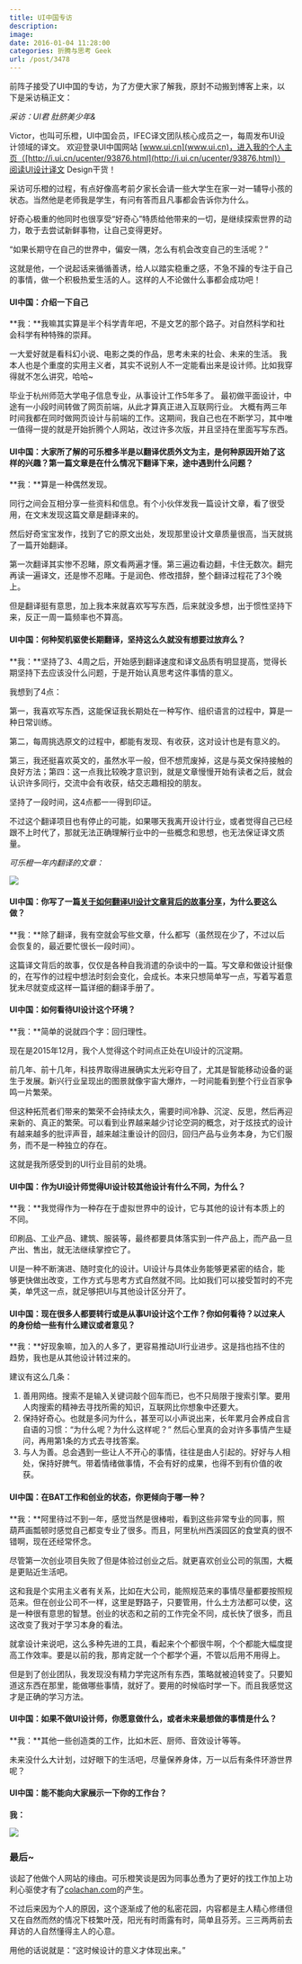```yaml
---
title: UI中国专访
description: 
image: 
date: 2016-01-04 11:28:00
categories: 折腾与思考 Geek
url: /post/3478
---
```


前阵子接受了UI中国的专访，为了方便大家了解我，原封不动搬到博客上来，以下是采访稿正文：

*采访：UI君 肚脐美少年&*

Victor，也叫可乐橙，UI中国会员，IFEC译文团队核心成员之一，每周发布UI设计领域的译文。
欢迎登录UI中国网站 [www.ui.cn](www.ui.cn)，进入我的个人主页（[http://i.ui.cn/ucenter/93876.html](http://i.ui.cn/ucenter/93876.html)）阅读UI设计译文 Design干货！

采访可乐橙的过程，有点好像高考前夕家长会请一些大学生在家一对一辅导小孩的状态。当然他是老师我是学生，有问有答而且凡事都会告诉你为什么。
 
好奇心极重的他同时也很享受“好奇心”特质给他带来的一切，是继续探索世界的动力，敢于去尝试新鲜事物，让自己变得更好。
 
“如果长期守在自己的世界中，偏安一隅，怎么有机会改变自己的生活呢？”
 
这就是他，一个说起话来循循善诱，给人以踏实稳重之感，不急不躁的专注于自己的事情，做一个积极热爱生活的人。这样的人不论做什么事都会成功吧！

#### UI中国：介绍一下自己

**我：**我嘛其实算是半个科学青年吧，不是文艺的那个路子。对自然科学和社会科学有种特殊的崇拜。

一大爱好就是看科幻小说、电影之类的作品，思考未来的社会、未来的生活。
我本人也是个重度的实用主义者，其实不说别人不一定能看出来是设计师。比如我穿得就不怎么讲究，哈哈~
 
毕业于杭州师范大学电子信息专业，从事设计工作5年多了。
最初做平面设计，中途有一小段时间转做了网页前端，从此才算真正进入互联网行业。
大概有两三年时间我都在同时做网页设计与前端的工作。这期间，我自己也在不断学习，其中唯一值得一提的就是开始折腾个人网站，改过许多次版，并且坚持在里面写写东西。

#### UI中国：大家所了解的可乐橙多半是以翻译优质外文为主，是何种原因开始了这样的兴趣？第一篇文章是在什么情况下翻译下来，途中遇到什么问题？

**我：**算是一种偶然发现。

同行之间会互相分享一些资料和信息。有个小伙伴发我一篇设计文章，看了很受用，在文末发现这篇文章是翻译来的。

然后好奇宝宝发作，找到了它的原文出处，发现那里设计文章质量很高，当天就挑了一篇开始翻译。

第一次翻译其实惨不忍睹，原文看两遍才懂。第三遍边看边翻，卡住无数次。翻完再读一遍译文，还是惨不忍睹。于是润色、修改措辞，整个翻译过程花了3个晚上。
 
但是翻译挺有意思，加上我本来就喜欢写写东西，后来就没多想，出于惯性坚持下来，反正一周一篇频率也不算高。

#### UI中国：何种契机驱使长期翻译，坚持这么久就没有想要过放弃么？

**我：**坚持了3、4周之后，开始感到翻译速度和译文品质有明显提高，觉得长期坚持下去应该没什么问题，于是开始认真思考这件事情的意义。
 
我想到了4点：
 
第一，我喜欢写东西，这能保证我长期处在一种写作、组织语言的过程中，算是一种日常训练。

第二，每周挑选原文的过程中，都能有发现、有收获，这对设计也是有意义的。

第三，我还挺喜欢英文的，虽然水平一般，但不想荒废掉，这是与英文保持接触的良好方法；第四：这一点我比较晚才意识到，就是文章慢慢开始有读者之后，就会认识许多同行，交流中会有收获，结交志趣相投的朋友。
 
坚持了一段时间，这4点都一一得到印证。
 
不过这个翻译项目也有停止的可能，如果哪天我离开设计行业，或者觉得自己已经跟不上时代了，那就无法正确理解行业中的一些概念和思想，也无法保证译文质量。

*可乐橙一年内翻译的文章：*

![](https://cdn.victor42.work/posts/2016-01/01-04/2.jpg)

#### UI中国：你写了一篇[关于如何翻译UI设计文章背后的故事分享](http://colachan.com/post/3420)，为什么要这么做？

**我：**除了翻译，我有空就会写些文章，什么都写（虽然现在少了，不过以后会恢复的，最近要忙很长一段时间）。

这篇译文背后的故事，仅仅是各种自我消遣的杂谈中的一篇。写文章和做设计挺像的，在写作的过程中想法时刻会变化，会成长。本来只想简单写一点，写着写着意犹未尽就变成这样一篇详细的翻译手册了。

#### UI中国：如何看待UI设计这个环境？

**我：**简单的说就四个字：回归理性。
 
现在是2015年12月，我个人觉得这个时间点正处在UI设计的沉淀期。
 
前几年、前十几年，科技界取得进展确实太光彩夺目了，尤其是智能移动设备的诞生于发展。新兴行业呈现出的图景就像宇宙大爆炸，一时间能看到整个行业百家争鸣一片繁荣。
 
但这种拓荒者们带来的繁荣不会持续太久，需要时间冷静、沉淀、反思，然后再迎来新的、真正的繁荣。可以看到业界越来越少讨论空洞的概念，对于炫技式的设计有越来越多的批评声音，越来越注重设计的回归，回归产品与业务本身，为它们服务，而不是一种独立的存在。

这就是我所感受到的UI行业目前的处境。

#### UI中国：作为UI设计师觉得UI设计较其他设计有什么不同，为什么？

**我：**我觉得作为一种存在于虚拟世界中的设计，它与其他的设计有本质上的不同。

印刷品、工业产品、建筑、服装等，最终都要具体落实到一件产品上，而产品一旦产出、售出，就无法继续掌控它了。

UI是一种不断演进、随时变化的设计。UI设计与具体业务能够更紧密的结合，能够更快做出改变，工作方式与思考方式自然就不同。比如我们可以接受暂时的不完美，单凭这一点，就足够把UI与其他设计区分开了。

#### UI中国：现在很多人都要转行或是从事UI设计这个工作？你如何看待？以过来人的身份给一些有什么建议或者意见？

**我：**好现象嘛，加入的人多了，更容易推动UI行业进步。这是挡也挡不住的趋势，我也是从其他设计转过来的。

建议有这么几条：

1. 善用网络。搜索不是输入关键词敲个回车而已，也不只局限于搜索引擎。要用人肉搜索的精神去寻找所需的知识，互联网比你想象中还要大。
2. 保持好奇心。也就是多问为什么，甚至可以小声说出来，长年累月会养成自言自语的习惯：“为什么呢？为什么这样呢？” 然后心里真的会对许多事情产生疑问，再用第1条的方式去寻找答案。
3. 与人为善。总会遇到一些让人不开心的事情，往往是由人引起的。好好与人相处，保持好脾气。带着情绪做事情，不会有好的成果，也得不到有价值的收获。

#### UI中国：在BAT工作和创业的状态，你更倾向于哪一种？

**我：**阿里待过不到一年，感觉当然是很棒啦，看到这些非常专业的同事，照葫芦画瓢顿时感觉自己都变专业了很多。而且，阿里杭州西溪园区的食堂真的很不错啊，现在还经常怀念。
 
尽管第一次创业项目失败了但是体验过创业之后。就更喜欢创业公司的氛围，大概是更贴近生活吧。

这和我是个实用主义者有关系，比如在大公司，能照规范来的事情尽量都要按照规范来。但在创业公司不一样，这里是野路子，只要管用，什么土方法都可以使，这是一种很有意思的智慧。创业的状态和之前的工作完全不同，成长快了很多，而且这改变了我对于学习本身的看法。
 
就拿设计来说吧，这么多种先进的工具，看起来个个都很牛啊，个个都能大幅度提高工作效率。要是以前的我，那肯定就一个个都学个遍，不管以后用不用得上。

但是到了创业团队，我发现没有精力学完这所有东西，策略就被迫转变了。只要知道这东西在那里，能做哪些事情，就好了。要用的时候临时学一下。而且我感觉这才是正确的学习方法。

#### UI中国：如果不做UI设计师，你愿意做什么，或者未来最想做的事情是什么？

**我：**其他一些创造类的工作，比如木匠、厨师、音效设计等等。

未来没什么大计划，过好眼下的生活吧，尽量保养身体，万一以后有条件环游世界呢？

#### UI中国：能不能向大家展示一下你的工作台？

**我：**

![](https://cdn.victor42.work/posts/2016-01/01-04/3.jpg)

### 最后~

谈起了他做个人网站的缘由。可乐橙笑谈是因为同事怂恿为了更好的找工作加上功利心驱使才有了[colachan.com](http://colachan.com/)的产生。

不过后来因为个人的原因，这个逐渐成了他的私密花园，内容都是主人精心修缮但又在自然而然的情况下枝繁叶茂，阳光有时雨露有时，简单且芬芳。三三两两前去拜访的人自然懂得主人的心意。
 
用他的话说就是：“这时候设计的意义才体现出来。”